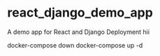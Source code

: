 # react_django_demo_app
A demo app for React and Django Deployment
hii

docker-compose down
docker-compose up -d

